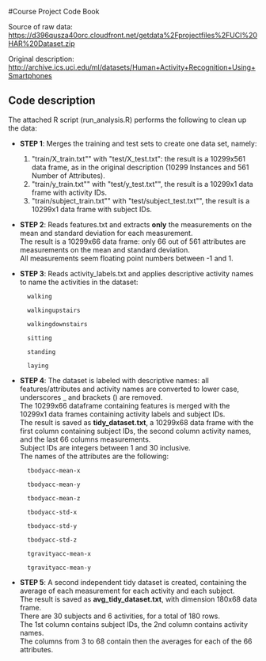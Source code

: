 #Course Project Code Book


Source of raw data: https://d396qusza40orc.cloudfront.net/getdata%2Fprojectfiles%2FUCI%20HAR%20Dataset.zip  

Original description: http://archive.ics.uci.edu/ml/datasets/Human+Activity+Recognition+Using+Smartphones  


## Code description

The attached R script (run_analysis.R) performs the following to clean up the data:  

* **STEP 1**: Merges the training and test sets to create one data set, namely:  
  
  1. "train/X_train.txt"" with "test/X_test.txt": the result is a 10299x561 data frame, as in the original description (10299 Instances and 561 Number of Attributes).
  2. "train/y_train.txt"" with "test/y_test.txt"", the result is a 10299x1 data frame with activity IDs.
  3. "train/subject_train.txt"" with "test/subject_test.txt"", the result is a 10299x1 data frame with subject IDs. 
    
    
* **STEP 2**: Reads features.txt and extracts **only** the measurements on the mean and standard deviation for each measurement.  
The result is a 10299x66 data frame: only 66 out of 561 attributes are measurements on the mean and standard deviation.  
All measurements seem floating point numbers between -1 and 1.  

* **STEP 3**: Reads activity_labels.txt and applies descriptive activity names to name the activities in the dataset:  

        walking  
        
        walkingupstairs  
        
        walkingdownstairs  
        
        sitting  
        
        standing  
        
        laying  

* **STEP 4**: The dataset is labeled with descriptive names: all features/attributes and activity names are converted to lower case, underscores _ and brackets () are removed.  
  The 10299x66 dataframe containing features is merged with the 10299x1 data frames containing activity labels and subject IDs.  
  The result is saved as **tidy_dataset.txt**, a 10299x68 data frame with the first column containing subject IDs, the second column activity names, and the last 66 columns measurements.  
  Subject IDs are integers between 1 and 30 inclusive.  
  The names of the attributes are the following:  

        tbodyacc-mean-x   
        
        tbodyacc-mean-y   
        
        tbodyacc-mean-z   
        
        tbodyacc-std-x  
        
        tbodyacc-std-y  
        
        tbodyacc-std-z  
        
        tgravityacc-mean-x  
        
        tgravityacc-mean-y  

* **STEP 5**: A second independent tidy dataset is created, containing the average of each measurement for each activity and each subject.  
The result is saved as **avg_tidy_dataset.txt**, with dimension 180x68 data frame.  
There are 30 subjects and 6 activities, for a total of 180 rows.  
The 1st column contains subject IDs, the 2nd column contains activity names.  
The columns from 3 to 68 contain then the averages for each of the 66 attributes. 